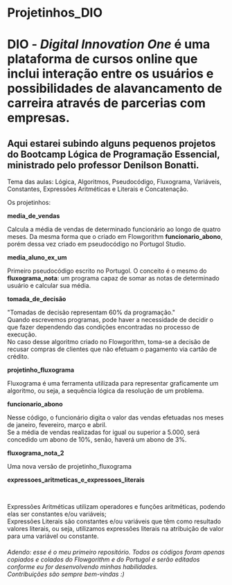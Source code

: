 # Projetinhos_DIO
<h1>
  DIO - <em>Digital Innovation One</em> é uma plataforma de cursos online que inclui interação entre os usuários e possibilidades de alavancamento de carreira através de parcerias com empresas.
</h1>
<h2>
  Aqui estarei subindo alguns pequenos projetos do Bootcamp Lógica de Programação Essencial, ministrado pelo professor Denilson Bonatti.
</h2>

Tema das aulas: Lógica, Algoritmos, Pseudocódigo, Fluxograma, Variáveis, Constantes, Expressões Aritméticas e Literais e Concatenação.

Os projetinhos:

<strong>media_de_vendas</strong>

Calcula a média de vendas de determinado funcionário ao longo de quatro meses. Da mesma forma que o criado em Flowgorithm <strong>funcionario_abono</strong>, porém dessa vez criado em pseudocódigo no Portugol Studio.

<strong>media_aluno_ex_um</strong>

Primeiro pseudocódigo escrito no Portugol. O conceito é o mesmo do <strong>fluxograma_nota</strong>: um programa capaz de somar as notas de determinado usuário e calcular sua média.

<strong>tomada_de_decisão</strong>

"Tomadas de decisão representam 60% da programação."<br>
Quando escrevemos programas, pode haver a necessidade de decidir o que fazer dependendo das condições encontradas no processo de execução.<br> 
No caso desse algoritmo criado no Flowgorithm, toma-se a decisão de recusar compras de clientes que não efetuam o pagamento via cartão de crédito.

<strong>projetinho_fluxograma</strong>

Fluxograma é uma ferramenta utilizada para representar graficamente um algoritmo, ou seja, a sequência lógica da resolução de um problema.

<strong>funcionario_abono</strong>

<p>
  Nesse código, o funcionário digita o valor das vendas efetuadas nos meses de janeiro, fevereiro, março e abril.<br>
Se a média de vendas realizadas for igual ou superior a 5.000, será concedido um abono de 10%, senão, haverá um abono de 3%.
</p>

  <strong>fluxograma_nota_2</strong>

<p>
  Uma nova versão de projetinho_fluxograma
</p>

  <strong>expressoes_aritmeticas_e_expressoes_literais</strong>

<br>
<p>
  Expressões Aritméticas utilizam operadores e funções aritméticas, podendo elas ser constantes e/ou variáveis;<br>
Expressões Literais são constantes e/ou variáveis que têm como resultado valores literais, ou seja, utilizamos expressões literais na atribuição de valor para uma variável ou constante.
</p>

<h6>Adendo: esse é o meu primeiro repositório. Todos os códigos foram apenas copiados e colados do Flowgorithm  e do Portugol e serão editados conforme eu for desenvolvendo minhas habilidades.<br>
  Contribuições são sempre bem-vindas :)
 </h6>
